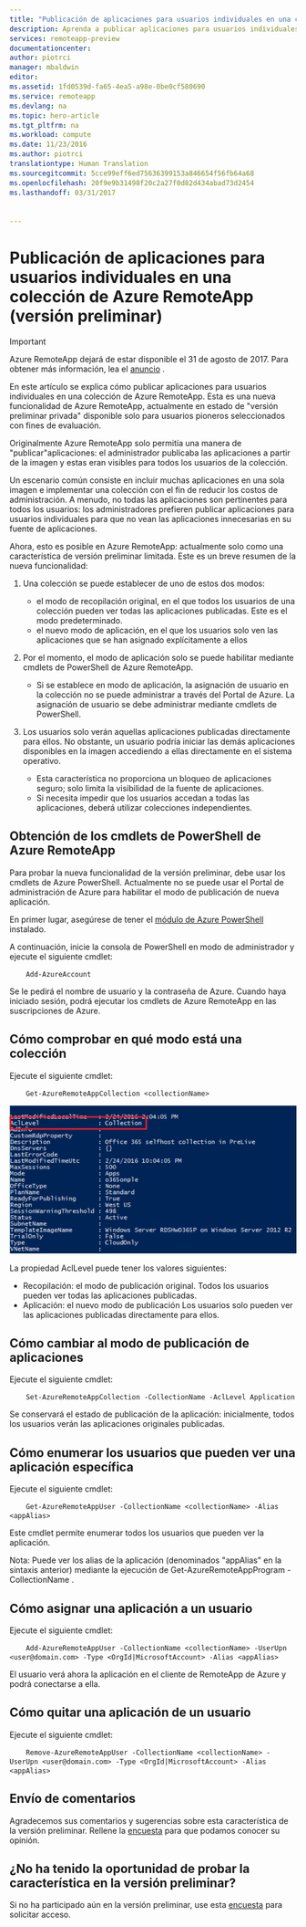 ```yaml
---
title: "Publicación de aplicaciones para usuarios individuales en una colección de Azure RemoteApp (versión preliminar) | Microsoft Docs"
description: Aprenda a publicar aplicaciones para usuarios individuales, en lugar de para grupos en Azure RemoteApp.
services: remoteapp-preview
documentationcenter: 
author: piotrci
manager: mbaldwin
editor: 
ms.assetid: 1fd0539d-fa65-4ea5-a98e-0be0cf580690
ms.service: remoteapp
ms.devlang: na
ms.topic: hero-article
ms.tgt_pltfrm: na
ms.workload: compute
ms.date: 11/23/2016
ms.author: piotrci
translationtype: Human Translation
ms.sourcegitcommit: 5cce99eff6ed75636399153a846654f56fb64a68
ms.openlocfilehash: 20f9e9b31498f20c2a27f0d82d434abad73d2454
ms.lasthandoff: 03/31/2017


---
```

# <a name="publish-applications-to-individual-users-in-an-azure-remoteapp-collection-preview"></a>Publicación de aplicaciones para usuarios individuales en una colección de Azure RemoteApp (versión preliminar)
> [!IMPORTANT]
> Azure RemoteApp dejará de estar disponible el 31 de agosto de 2017. Para obtener más información, lea el [anuncio](https://go.microsoft.com/fwlink/?linkid=821148) .
> 
> 

En este artículo se explica cómo publicar aplicaciones para usuarios individuales en una colección de Azure RemoteApp. Esta es una nueva funcionalidad de Azure RemoteApp, actualmente en estado de "versión preliminar privada" disponible solo para usuarios pioneros seleccionados con fines de evaluación.

Originalmente Azure RemoteApp solo permitía una manera de "publicar"aplicaciones: el administrador publicaba las aplicaciones a partir de la imagen y estas eran visibles para todos los usuarios de la colección.

Un escenario común consiste en incluir muchas aplicaciones en una sola imagen e implementar una colección con el fin de reducir los costos de administración. A menudo, no todas las aplicaciones son pertinentes para todos los usuarios: los administradores prefieren publicar aplicaciones para usuarios individuales para que no vean las aplicaciones innecesarias en su fuente de aplicaciones.

Ahora, esto es posible en Azure RemoteApp: actualmente solo como una característica de versión preliminar limitada. Este es un breve resumen de la nueva funcionalidad:

1. Una colección se puede establecer de uno de estos dos modos:
   
   * el modo de recopilación original, en el que todos los usuarios de una colección pueden ver todas las aplicaciones publicadas. Este es el modo predeterminado.
   * el nuevo modo de aplicación, en el que los usuarios solo ven las aplicaciones que se han asignado explícitamente a ellos
2. Por el momento, el modo de aplicación solo se puede habilitar mediante cmdlets de PowerShell de Azure RemoteApp.
   
   * Si se establece en modo de aplicación, la asignación de usuario en la colección no se puede administrar a través del Portal de Azure. La asignación de usuario se debe administrar mediante cmdlets de PowerShell.
3. Los usuarios solo verán aquellas aplicaciones publicadas directamente para ellos. No obstante, un usuario podría iniciar las demás aplicaciones disponibles en la imagen accediendo a ellas directamente en el sistema operativo.
   
   * Esta característica no proporciona un bloqueo de aplicaciones seguro; solo limita la visibilidad de la fuente de aplicaciones.
   * Si necesita impedir que los usuarios accedan a todas las aplicaciones, deberá utilizar colecciones independientes.

## <a name="how-to-get-azure-remoteapp-powershell-cmdlets"></a>Obtención de los cmdlets de PowerShell de Azure RemoteApp
Para probar la nueva funcionalidad de la versión preliminar, debe usar los cmdlets de Azure PowerShell. Actualmente no se puede usar el Portal de administración de Azure para habilitar el modo de publicación de nueva aplicación.

En primer lugar, asegúrese de tener el [módulo de Azure PowerShell](/powershell/azureps-cmdlets-docs) instalado.

A continuación, inicie la consola de PowerShell en modo de administrador y ejecute el siguiente cmdlet:

        Add-AzureAccount

Se le pedirá el nombre de usuario y la contraseña de Azure. Cuando haya iniciado sesión, podrá ejecutar los cmdlets de Azure RemoteApp en las suscripciones de Azure.

## <a name="how-to-check-which-mode-a-collection-is-in"></a>Cómo comprobar en qué modo está una colección
Ejecute el siguiente cmdlet:

        Get-AzureRemoteAppCollection <collectionName>

![Comprobación del modo de recopilación](./media/remoteapp-perapp/araacllelvel.png)

La propiedad AclLevel puede tener los valores siguientes:

* Recopilación: el modo de publicación original. Todos los usuarios pueden ver todas las aplicaciones publicadas.
* Aplicación: el nuevo modo de publicación Los usuarios solo pueden ver las aplicaciones publicadas directamente para ellos.

## <a name="how-to-switch-to-application-publishing-mode"></a>Cómo cambiar al modo de publicación de aplicaciones
Ejecute el siguiente cmdlet:

        Set-AzureRemoteAppCollection -CollectionName -AclLevel Application

Se conservará el estado de publicación de la aplicación: inicialmente, todos los usuarios verán las aplicaciones originales publicadas.

## <a name="how-to-list-users-who-can-see-a-specific-application"></a>Cómo enumerar los usuarios que pueden ver una aplicación específica
Ejecute el siguiente cmdlet:

        Get-AzureRemoteAppUser -CollectionName <collectionName> -Alias <appAlias>

Este cmdlet permite enumerar todos los usuarios que pueden ver la aplicación.

Nota: Puede ver los alias de la aplicación (denominados "appAlias" en la sintaxis anterior) mediante la ejecución de Get-AzureRemoteAppProgram -CollectionName <collectionName>.

## <a name="how-to-assign-an-application-to-a-user"></a>Cómo asignar una aplicación a un usuario
Ejecute el siguiente cmdlet:

        Add-AzureRemoteAppUser -CollectionName <collectionName> -UserUpn <user@domain.com> -Type <OrgId|MicrosoftAccount> -Alias <appAlias>

El usuario verá ahora la aplicación en el cliente de RemoteApp de Azure y podrá conectarse a ella.

## <a name="how-to-remove-an-application-from-a-user"></a>Cómo quitar una aplicación de un usuario
Ejecute el siguiente cmdlet:

        Remove-AzureRemoteAppUser -CollectionName <collectionName> -UserUpn <user@domain.com> -Type <OrgId|MicrosoftAccount> -Alias <appAlias>

## <a name="providing-feedback"></a>Envío de comentarios
Agradecemos sus comentarios y sugerencias sobre esta característica de la versión preliminar. Rellene la [encuesta](http://www.instant.ly/s/FDdrb) para que podamos conocer su opinión.

## <a name="havent-had-a-chance-to-try-the-preview-feature"></a>¿No ha tenido la oportunidad de probar la característica en la versión preliminar?
Si no ha participado aún en la versión preliminar, use esta [encuesta](http://www.instant.ly/s/AY83p) para solicitar acceso.


